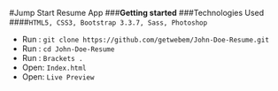 #Jump Start Resume App
###**Getting started**
###Technologies Used
####`HTML5, CSS3, Bootstrap 3.3.7, Sass, Photoshop`
 - Run :  `git clone https://github.com/getwebem/John-Doe-Resume.git`
 - Run :  `cd John-Doe-Resume`
 - Run :  `Brackets .`
 - Open:  `Index.html`
 - Open:  `Live Preview`  